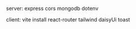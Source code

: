 server:
express cors mongodb dotenv 




client:
vite install
react-router
tailwind 
daisyUi
toast 
